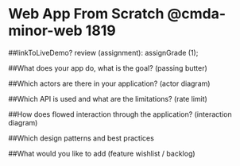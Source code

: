 # Web App From Scratch @cmda-minor-web 1819

##linkToLiveDemo? review (assignment): assignGrade (1);

##What does your app do, what is the goal? (passing butter)

##Which actors are there in your application? (actor diagram)

##Which API is used and what are the limitations? (rate limit)

##How does flowed interaction through the application? (interaction diagram)

##Which design patterns and best practices

##What would you like to add (feature wishlist / backlog)


<!-- Add a link to your live demo in Github Pages 🌐-->

<!-- ☝️ replace this description with a description of your own work -->

<!-- replace the code in the /docs folder with your own, so you can showcase your work with GitHub Pages 🌍 -->

<!-- Add a nice poster image here at the end of the week, showing off your shiny frontend 📸 -->

<!-- Maybe a table of contents here? 📚 -->

<!-- How about a section that describes how to install this project? 🤓 -->

<!-- ...but how does one use this project? What are its features 🤔 -->

<!-- What external data source is featured in your project and what are its properties 🌠 -->

<!-- Maybe a checklist of done stuff and stuff still on your wishlist? ✅ -->

<!-- How about a license here? 📜 (or is it a licence?) 🤷 -->
